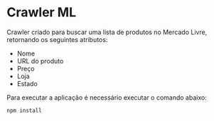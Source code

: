 # Crawler ML

Crawler criado para buscar uma lista de produtos no Mercado Livre, retornando os seguintes atributos:
- Nome
- URL do produto
- Preço
- Loja
- Estado

Para executar a aplicação é necessário executar o comando abaixo:

```npm install```

